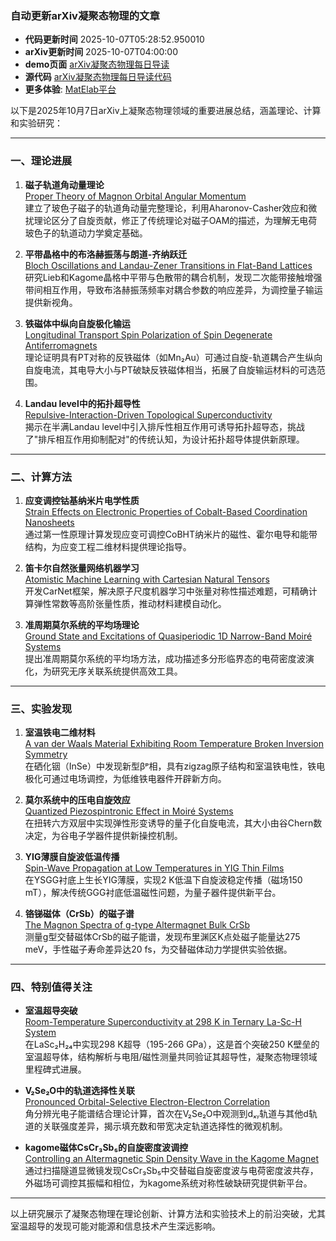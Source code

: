 ### 自动更新arXiv凝聚态物理的文章
  - **代码更新时间** 2025-10-07T05:28:52.950010
  - **arXiv更新时间** 2025-10-07T04:00:00
  - **demo页面** [arXiv凝聚态物理每日导读](https://iopwsy.github.io/arXiv_cond-mat/)
  - **源代码** [arXiv凝聚态物理每日导读代码](https://github.com/iopwsy/arXiv_cond-mat/)
  - **更多体验**: [MatElab平台](https://in.iphy.ac.cn/eln/#/recday)

以下是2025年10月7日arXiv上凝聚态物理领域的重要进展总结，涵盖理论、计算和实验研究：

---

### **一、理论进展**
1. **磁子轨道角动量理论**  
   [Proper Theory of Magnon Orbital Angular Momentum](https://arxiv.org/abs/2510.03322)  
   建立了玻色子磁子的轨道角动量完整理论，利用Aharonov-Casher效应和微扰理论区分了自旋贡献，修正了传统理论对磁子OAM的描述，为理解无电荷玻色子的轨道动力学奠定基础。

2. **平带晶格中的布洛赫振荡与朗道-齐纳跃迁**  
   [Bloch Oscillations and Landau-Zener Transitions in Flat-Band Lattices](https://arxiv.org/abs/2510.03530)  
   研究Lieb和Kagome晶格中平带与色散带的耦合机制，发现二次能带接触增强带间相互作用，导致布洛赫振荡频率对耦合参数的响应差异，为调控量子输运提供新视角。

3. **铁磁体中纵向自旋极化输运**  
   [Longitudinal Transport Spin Polarization of Spin Degenerate Antiferromagnets](https://arxiv.org/abs/2510.04184)  
   理论证明具有PT对称的反铁磁体（如Mn₂Au）可通过自旋-轨道耦合产生纵向自旋电流，其电导大小与PT破缺反铁磁体相当，拓展了自旋输运材料的可选范围。

4. **Landau level中的拓扑超导性**  
   [Repulsive-Interaction-Driven Topological Superconductivity](https://arxiv.org/abs/2510.04700)  
   揭示在半满Landau level中引入排斥性相互作用可诱导拓扑超导态，挑战了"排斥相互作用抑制配对"的传统认知，为设计拓扑超导体提供新原理。

---

### **二、计算方法**
1. **应变调控钴基纳米片电学性质**  
   [Strain Effects on Electronic Properties of Cobalt-Based Coordination Nanosheets](https://arxiv.org/abs/2510.03549)  
   通过第一性原理计算发现应变可调控CoBHT纳米片的磁性、霍尔电导和能带结构，为应变工程二维材料提供理论指导。

2. **笛卡尔自然张量网络机器学习**  
   [Atomistic Machine Learning with Cartesian Natural Tensors](https://arxiv.org/abs/2510.04015)  
   开发CarNet框架，解决原子尺度机器学习中张量对称性描述难题，可精确计算弹性常数等高阶张量性质，推动材料建模自动化。

3. **准周期莫尔系统的平均场理论**  
   [Ground State and Excitations of Quasiperiodic 1D Narrow-Band Moiré Systems](https://arxiv.org/abs/2510.04132)  
   提出准周期莫尔系统的平均场方法，成功描述多分形临界态的电荷密度波演化，为研究无序关联系统提供高效工具。

---

### **三、实验发现**
1. **室温铁电二维材料**  
   [A van der Waals Material Exhibiting Room Temperature Broken Inversion Symmetry](https://arxiv.org/abs/2510.03977)  
   在硒化铟（InSe）中发现新型βᵖ相，具有zigzag原子结构和室温铁电性，铁电极化可通过电场调控，为低维铁电器件开辟新方向。

2. **莫尔系统中的压电自旋效应**  
   [Quantized Piezospintronic Effect in Moiré Systems](https://arxiv.org/abs/2510.03841)  
   在扭转六方双层中实现弹性形变诱导的量子化自旋电流，其大小由谷Chern数决定，为谷电子学器件提供新操控机制。

3. **YIG薄膜自旋波低温传播**  
   [Spin-Wave Propagation at Low Temperatures in YIG Thin Films](https://arxiv.org/abs/2510.04330)  
   在YSGG衬底上生长YIG薄膜，实现2 K低温下自旋波稳定传播（磁场150 mT），解决传统GGG衬底低温磁性问题，为量子器件提供新平台。

4. **铬锑磁体（CrSb）的磁子谱**  
   [The Magnon Spectra of g-type Altermagnet Bulk CrSb](https://arXiv.org/abs/2510.03759)  
   测量g型交替磁体CrSb的磁子能谱，发现布里渊区K点处磁子能量达275 meV，手性磁子寿命差异达20 fs，为交替磁体动力学提供实验依据。

---

### **四、特别值得关注**
- **室温超导突破**  
  [Room-Temperature Superconductivity at 298 K in Ternary La-Sc-H System](https://arxiv.org/abs/2510.01273)  
  在LaSc₂H₂₄中实现298 K超导（195-266 GPa），这是首个突破250 K壁垒的室温超导体，结构解析与电阻/磁性测量共同验证其超导性，凝聚态物理领域里程碑式进展。

- **V₂Se₂O中的轨道选择性关联**  
  [Pronounced Orbital-Selective Electron-Electron Correlation](https://arxiv.org/abs/2510.04657)  
  角分辨光电子能谱结合理论计算，首次在V₂Se₂O中观测到dₓᵧ轨道与其他d轨道的关联强度差异，揭示填充数和带宽决定轨道选择性的微观机制。

- **kagome磁体CsCr₃Sb₅的自旋密度波调控**  
  [Controlling an Altermagnetic Spin Density Wave in the Kagome Magnet](https://arxiv.org/abs/2510.05018)  
  通过扫描隧道显微镜发现CsCr₃Sb₅中交替磁自旋密度波与电荷密度波共存，外磁场可调控其振幅和相位，为kagome系统对称性破缺研究提供新平台。

---

以上研究展示了凝聚态物理在理论创新、计算方法和实验技术上的前沿突破，尤其室温超导的发现可能对能源和信息技术产生深远影响。